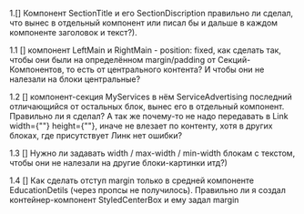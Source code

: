 1.[] Компонент SectionTitle и его SectionDiscription правильно ли сделал, что вынес в отдельный компонент или писал бы и дальше в каждом компоненте заголовок и текст?).

1.1 [] компонент LeftMain и RightMain - position: fixed, как сделать так, чтобы они были на определённом margin/padding от Секций-Компонентов, то есть от центрального контента? И чтобы они не налезали на блоки центральные?

1.2 [] компонент-секция MyServices в нём ServiceAdvertising последний отличающийся от остальных блок, вынес его в отдельный компонент. Правильно ли я сделал? А так же почему-то не надо передавать в Link width={""} height={""}, иначе не влезает по контенту, хотя в других блоках, где присутствует Линк нет ошибки?

1.3 [] Нужно ли задавать width / max-width / min-width блокам с текстом, чтобы они не налезали на другие блоки-картинки итд?)

1.4 [] Как сделать отступ margin только в средней компоненте EducationDetils (через пропсы не получилось). Правильно ли я создал контейнер-компонент StyledCenterBox и ему задал margin